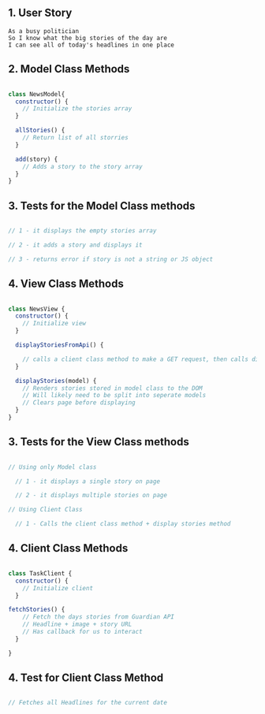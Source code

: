 ## 1. User Story

```
As a busy politician
So I know what the big stories of the day are
I can see all of today's headlines in one place
```

## 2. Model Class Methods 

```Javascript

class NewsModel{
  constructor() {
    // Initialize the stories array
  }

  allStories() {
    // Return list of all storries
  }

  add(story) {
    // Adds a story to the story array
  }
}

```

## 3. Tests for the Model Class methods 

```Javascript

// 1 - it displays the empty stories array 

// 2 - it adds a story and displays it 

// 3 - returns error if story is not a string or JS object 

```

## 4. View Class Methods 

```Javascript

class NewsView {
  constructor() {
    // Initialize view
  }

  displayStoriesFromApi() {

    // calls a client class method to make a GET request, then calls displayStories 
  }

  displayStories(model) {
    // Renders stories stored in model class to the DOM
    // Will likely need to be split into seperate models
    // Clears page before displaying
  }
}

```
## 3. Tests for the View Class methods 

```Javascript

// Using only Model class

  // 1 - it displays a single story on page 

  // 2 - it displays multiple stories on page 

// Using Client Class

  // 1 - Calls the client class method + display stories method  

```

## 4. Client Class Methods 

```Javascript

class TaskClient {
  constructor() {
    // Initialize client
  }

fetchStories() {
    // Fetch the days stories from Guardian API
    // Headline + image + story URL
    // Has callback for us to interact
  }

}
```

## 4. Test for Client Class Method

```Javascript

// Fetches all Headlines for the current date

```